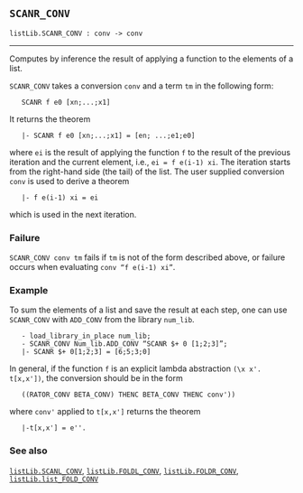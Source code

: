 ## `SCANR_CONV`

``` hol4
listLib.SCANR_CONV : conv -> conv
```

------------------------------------------------------------------------

Computes by inference the result of applying a function to the elements
of a list.

`SCANR_CONV` takes a conversion `conv` and a term `tm` in the following
form:

``` hol4
   SCANR f e0 [xn;...;x1]
```

It returns the theorem

``` hol4
   |- SCANR f e0 [xn;...;x1] = [en; ...;e1;e0]
```

where `ei` is the result of applying the function `f` to the result of
the previous iteration and the current element, i.e.,
`ei = f e(i-1) xi`. The iteration starts from the right-hand side (the
tail) of the list. The user supplied conversion `conv` is used to derive
a theorem

``` hol4
   |- f e(i-1) xi = ei
```

which is used in the next iteration.

### Failure

`SCANR_CONV conv tm` fails if `tm` is not of the form described above,
or failure occurs when evaluating `conv “f e(i-1) xi”`.

### Example

To sum the elements of a list and save the result at each step, one can
use `SCANR_CONV` with `ADD_CONV` from the library `num_lib`.

``` hol4
   - load_library_in_place num_lib;
   - SCANR_CONV Num_lib.ADD_CONV “SCANR $+ 0 [1;2;3]”;
   |- SCANR $+ 0[1;2;3] = [6;5;3;0]
```

In general, if the function `f` is an explicit lambda abstraction
`(\x x'. t[x,x'])`, the conversion should be in the form

``` hol4
   ((RATOR_CONV BETA_CONV) THENC BETA_CONV THENC conv'))
```

where `conv'` applied to `t[x,x']` returns the theorem

``` hol4
   |-t[x,x'] = e''.
```

### See also

[`listLib.SCANL_CONV`](#listLib.SCANL_CONV),
[`listLib.FOLDL_CONV`](#listLib.FOLDL_CONV),
[`listLib.FOLDR_CONV`](#listLib.FOLDR_CONV),
[`listLib.list_FOLD_CONV`](#listLib.list_FOLD_CONV)
